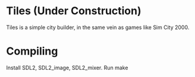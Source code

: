 # Tiles (Under Construction)
Tiles is a simple city builder, in the same vein as games like Sim City 2000.


# Compiling
Install SDL2, SDL2_image, SDL2_mixer.
Run make
